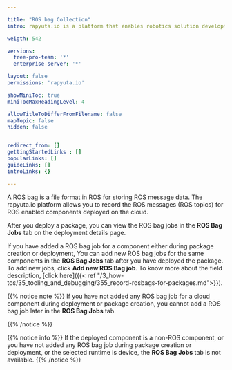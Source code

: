 ```yaml
---

title: "ROS bag Collection"
intro: rapyuta.io is a platform that enables robotics solution development by providing the necessary software infrastructure and facilitating the interaction between multiple stakeholders who contribute to the solution development.

weigth: 542

versions:
  free-pro-team: '*'
  enterprise-server: '*'

layout: false
permissions: 'rapyuta.io'

showMiniToc: true
miniTocMaxHeadingLevel: 4

allowTitleToDifferFromFilename: false
mapTopic: false
hidden: false


redirect_from: []
gettingStartedLinks : []
popularLinks: []
guideLinks: []
introLinks: {}

---
```




A ROS bag is a file format in ROS for storing ROS message data. The rapyuta.io platform allows you to record the ROS messages (ROS topics) for ROS enabled components deployed on the cloud.

After you deploy a package, you can view the ROS bag jobs in the **ROS Bag Jobs** tab on the deployment details page.


If you have added a ROS bag job for a component either during package creation or deployment, You can add new ROS bag jobs for the same components in the **ROS Bag Jobs** tab after you have deployed the package. To add new jobs, click **Add new ROS Bag job**. To know more about the field description, [click here]({{< ref "/3_how-tos/35_tooling_and_debugging/355_record-rosbags-for-packages.md">}}).

{{% notice note %}}
If you have not added any ROS bag job for a cloud component during deployment or package creation, you cannot add a ROS bag job later in the **ROS Bag Jobs** tab.

{{% /notice %}}

{{% notice info %}}
If the deployed component is a non-ROS component, or you have not added any ROS bag job during package creation or deployment, or the selected runtime is device, the **ROS Bag Jobs** tab is not available.
{{% /notice %}}
